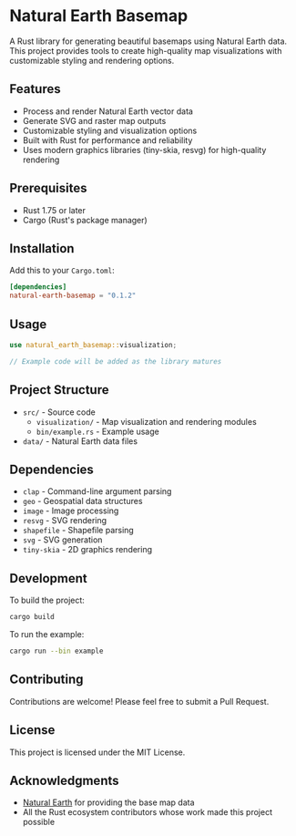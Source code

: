 # Natural Earth Basemap

A Rust library for generating beautiful basemaps using Natural Earth data. This project provides tools to create high-quality map visualizations with customizable styling and rendering options.

## Features

- Process and render Natural Earth vector data
- Generate SVG and raster map outputs
- Customizable styling and visualization options
- Built with Rust for performance and reliability
- Uses modern graphics libraries (tiny-skia, resvg) for high-quality rendering

## Prerequisites

- Rust 1.75 or later
- Cargo (Rust's package manager)

## Installation

Add this to your `Cargo.toml`:

```toml
[dependencies]
natural-earth-basemap = "0.1.2"
```

## Usage

```rust
use natural_earth_basemap::visualization;

// Example code will be added as the library matures
```

## Project Structure

- `src/` - Source code
  - `visualization/` - Map visualization and rendering modules
  - `bin/example.rs` - Example usage
- `data/` - Natural Earth data files

## Dependencies

- `clap` - Command-line argument parsing
- `geo` - Geospatial data structures
- `image` - Image processing
- `resvg` - SVG rendering
- `shapefile` - Shapefile parsing
- `svg` - SVG generation
- `tiny-skia` - 2D graphics rendering

## Development

To build the project:

```bash
cargo build
```

To run the example:

```bash
cargo run --bin example
```

## Contributing

Contributions are welcome! Please feel free to submit a Pull Request.

## License

This project is licensed under the MIT License.

## Acknowledgments

- [Natural Earth](https://www.naturalearthdata.com/) for providing the base map data
- All the Rust ecosystem contributors whose work made this project possible
